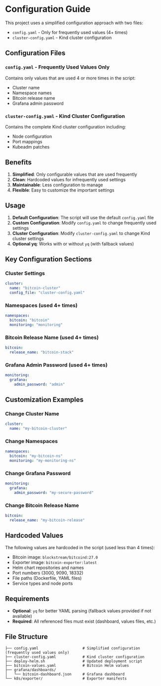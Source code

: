 # Configuration Guide

This project uses a simplified configuration approach with two files:
- `config.yaml` - Only for frequently used values (4+ times)
- `cluster-config.yaml` - Kind cluster configuration

## Configuration Files

### `config.yaml` - Frequently Used Values Only
Contains only values that are used 4 or more times in the script:
- Cluster name
- Namespace names
- Bitcoin release name
- Grafana admin password

### `cluster-config.yaml` - Kind Cluster Configuration
Contains the complete Kind cluster configuration including:
- Node configuration
- Port mappings
- Kubeadm patches

## Benefits

1. **Simplified**: Only configurable values that are used frequently
2. **Clean**: Hardcoded values for infrequently used settings
3. **Maintainable**: Less configuration to manage
4. **Flexible**: Easy to customize the important settings

## Usage

1. **Default Configuration**: The script will use the default `config.yaml` file
2. **Custom Configuration**: Modify `config.yaml` to change frequently used settings
3. **Cluster Configuration**: Modify `cluster-config.yaml` to change Kind cluster settings
4. **Optional yq**: Works with or without `yq` (with fallback values)

## Key Configuration Sections

### Cluster Settings
```yaml
cluster:
  name: "bitcoin-cluster"
  config_file: "cluster-config.yaml"
```

### Namespaces (used 4+ times)
```yaml
namespaces:
  bitcoin: "bitcoin"
  monitoring: "monitoring"
```

### Bitcoin Release Name (used 4+ times)
```yaml
bitcoin:
  release_name: "bitcoin-stack"
```

### Grafana Admin Password (used 4+ times)
```yaml
monitoring:
  grafana:
    admin_password: "admin"
```

## Customization Examples

### Change Cluster Name
```yaml
cluster:
  name: "my-bitcoin-cluster"
```

### Change Namespaces
```yaml
namespaces:
  bitcoin: "my-bitcoin-ns"
  monitoring: "my-monitoring-ns"
```

### Change Grafana Password
```yaml
monitoring:
  grafana:
    admin_password: "my-secure-password"
```

### Change Bitcoin Release Name
```yaml
bitcoin:
  release_name: "my-bitcoin-release"
```

## Hardcoded Values

The following values are hardcoded in the script (used less than 4 times):
- Bitcoin image: `blockstream/bitcoind:27.0`
- Exporter image: `bitcoin-exporter:latest`
- Helm chart repositories and names
- Port numbers (3000, 9090, 18332)
- File paths (Dockerfile, YAML files)
- Service types and node ports

## Requirements

- **Optional**: `yq` for better YAML parsing (fallback values provided if not available)
- **Required**: All referenced files must exist (dashboard, values files, etc.)

## File Structure

```
├── config.yaml                    # Simplified configuration (frequently used values only)
├── cluster-config.yaml            # Kind cluster configuration
├── deploy-helm.sh                 # Updated deployment script
├── bitcoin-values.yaml            # Bitcoin Helm values
├── grafana/dashboards/
│   └── bitcoin-dashboard.json     # Grafana dashboard
└── k8s/exporter/                  # Exporter manifests
```
